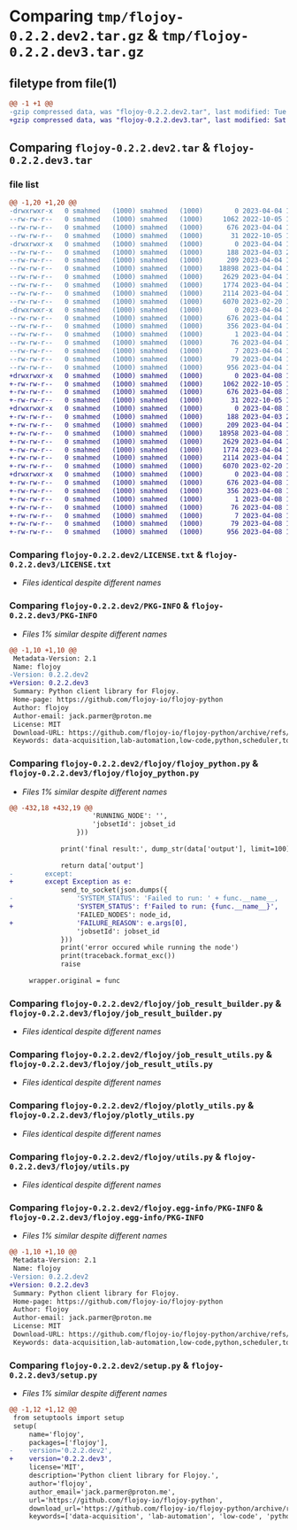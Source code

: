 # Comparing `tmp/flojoy-0.2.2.dev2.tar.gz` & `tmp/flojoy-0.2.2.dev3.tar.gz`

## filetype from file(1)

```diff
@@ -1 +1 @@
-gzip compressed data, was "flojoy-0.2.2.dev2.tar", last modified: Tue Apr  4 17:09:52 2023, max compression
+gzip compressed data, was "flojoy-0.2.2.dev3.tar", last modified: Sat Apr  8 18:31:58 2023, max compression
```

## Comparing `flojoy-0.2.2.dev2.tar` & `flojoy-0.2.2.dev3.tar`

### file list

```diff
@@ -1,20 +1,20 @@
-drwxrwxr-x   0 smahmed   (1000) smahmed   (1000)        0 2023-04-04 17:09:52.352512 flojoy-0.2.2.dev2/
--rw-rw-r--   0 smahmed   (1000) smahmed   (1000)     1062 2022-10-05 16:22:32.000000 flojoy-0.2.2.dev2/LICENSE.txt
--rw-rw-r--   0 smahmed   (1000) smahmed   (1000)      676 2023-04-04 17:09:52.352512 flojoy-0.2.2.dev2/PKG-INFO
--rw-rw-r--   0 smahmed   (1000) smahmed   (1000)       31 2022-10-05 16:21:51.000000 flojoy-0.2.2.dev2/README.md
-drwxrwxr-x   0 smahmed   (1000) smahmed   (1000)        0 2023-04-04 17:09:52.340512 flojoy-0.2.2.dev2/flojoy/
--rw-rw-r--   0 smahmed   (1000) smahmed   (1000)      188 2023-04-03 20:53:50.000000 flojoy-0.2.2.dev2/flojoy/__init__.py
--rw-rw-r--   0 smahmed   (1000) smahmed   (1000)      209 2023-04-04 16:27:03.000000 flojoy-0.2.2.dev2/flojoy/flojoy_instruction.py
--rw-rw-r--   0 smahmed   (1000) smahmed   (1000)    18898 2023-04-04 16:27:14.000000 flojoy-0.2.2.dev2/flojoy/flojoy_python.py
--rw-rw-r--   0 smahmed   (1000) smahmed   (1000)     2629 2023-04-04 17:08:12.000000 flojoy-0.2.2.dev2/flojoy/job_result_builder.py
--rw-rw-r--   0 smahmed   (1000) smahmed   (1000)     1774 2023-04-04 17:08:40.000000 flojoy-0.2.2.dev2/flojoy/job_result_utils.py
--rw-rw-r--   0 smahmed   (1000) smahmed   (1000)     2114 2023-04-04 17:08:55.000000 flojoy-0.2.2.dev2/flojoy/plotly_utils.py
--rw-rw-r--   0 smahmed   (1000) smahmed   (1000)     6070 2023-02-20 19:12:45.000000 flojoy-0.2.2.dev2/flojoy/utils.py
-drwxrwxr-x   0 smahmed   (1000) smahmed   (1000)        0 2023-04-04 17:09:52.352512 flojoy-0.2.2.dev2/flojoy.egg-info/
--rw-rw-r--   0 smahmed   (1000) smahmed   (1000)      676 2023-04-04 17:09:52.000000 flojoy-0.2.2.dev2/flojoy.egg-info/PKG-INFO
--rw-rw-r--   0 smahmed   (1000) smahmed   (1000)      356 2023-04-04 17:09:52.000000 flojoy-0.2.2.dev2/flojoy.egg-info/SOURCES.txt
--rw-rw-r--   0 smahmed   (1000) smahmed   (1000)        1 2023-04-04 17:09:52.000000 flojoy-0.2.2.dev2/flojoy.egg-info/dependency_links.txt
--rw-rw-r--   0 smahmed   (1000) smahmed   (1000)       76 2023-04-04 17:09:52.000000 flojoy-0.2.2.dev2/flojoy.egg-info/requires.txt
--rw-rw-r--   0 smahmed   (1000) smahmed   (1000)        7 2023-04-04 17:09:52.000000 flojoy-0.2.2.dev2/flojoy.egg-info/top_level.txt
--rw-rw-r--   0 smahmed   (1000) smahmed   (1000)       79 2023-04-04 17:09:52.352512 flojoy-0.2.2.dev2/setup.cfg
--rw-rw-r--   0 smahmed   (1000) smahmed   (1000)      956 2023-04-04 17:09:40.000000 flojoy-0.2.2.dev2/setup.py
+drwxrwxr-x   0 smahmed   (1000) smahmed   (1000)        0 2023-04-08 18:31:58.583559 flojoy-0.2.2.dev3/
+-rw-rw-r--   0 smahmed   (1000) smahmed   (1000)     1062 2022-10-05 16:22:32.000000 flojoy-0.2.2.dev3/LICENSE.txt
+-rw-rw-r--   0 smahmed   (1000) smahmed   (1000)      676 2023-04-08 18:31:58.583559 flojoy-0.2.2.dev3/PKG-INFO
+-rw-rw-r--   0 smahmed   (1000) smahmed   (1000)       31 2022-10-05 16:21:51.000000 flojoy-0.2.2.dev3/README.md
+drwxrwxr-x   0 smahmed   (1000) smahmed   (1000)        0 2023-04-08 18:31:58.579559 flojoy-0.2.2.dev3/flojoy/
+-rw-rw-r--   0 smahmed   (1000) smahmed   (1000)      188 2023-04-03 20:53:50.000000 flojoy-0.2.2.dev3/flojoy/__init__.py
+-rw-rw-r--   0 smahmed   (1000) smahmed   (1000)      209 2023-04-04 16:27:03.000000 flojoy-0.2.2.dev3/flojoy/flojoy_instruction.py
+-rw-rw-r--   0 smahmed   (1000) smahmed   (1000)    18958 2023-04-08 18:30:05.000000 flojoy-0.2.2.dev3/flojoy/flojoy_python.py
+-rw-rw-r--   0 smahmed   (1000) smahmed   (1000)     2629 2023-04-04 17:08:12.000000 flojoy-0.2.2.dev3/flojoy/job_result_builder.py
+-rw-rw-r--   0 smahmed   (1000) smahmed   (1000)     1774 2023-04-04 17:08:40.000000 flojoy-0.2.2.dev3/flojoy/job_result_utils.py
+-rw-rw-r--   0 smahmed   (1000) smahmed   (1000)     2114 2023-04-04 17:08:55.000000 flojoy-0.2.2.dev3/flojoy/plotly_utils.py
+-rw-rw-r--   0 smahmed   (1000) smahmed   (1000)     6070 2023-02-20 19:12:45.000000 flojoy-0.2.2.dev3/flojoy/utils.py
+drwxrwxr-x   0 smahmed   (1000) smahmed   (1000)        0 2023-04-08 18:31:58.583559 flojoy-0.2.2.dev3/flojoy.egg-info/
+-rw-rw-r--   0 smahmed   (1000) smahmed   (1000)      676 2023-04-08 18:31:58.000000 flojoy-0.2.2.dev3/flojoy.egg-info/PKG-INFO
+-rw-rw-r--   0 smahmed   (1000) smahmed   (1000)      356 2023-04-08 18:31:58.000000 flojoy-0.2.2.dev3/flojoy.egg-info/SOURCES.txt
+-rw-rw-r--   0 smahmed   (1000) smahmed   (1000)        1 2023-04-08 18:31:58.000000 flojoy-0.2.2.dev3/flojoy.egg-info/dependency_links.txt
+-rw-rw-r--   0 smahmed   (1000) smahmed   (1000)       76 2023-04-08 18:31:58.000000 flojoy-0.2.2.dev3/flojoy.egg-info/requires.txt
+-rw-rw-r--   0 smahmed   (1000) smahmed   (1000)        7 2023-04-08 18:31:58.000000 flojoy-0.2.2.dev3/flojoy.egg-info/top_level.txt
+-rw-rw-r--   0 smahmed   (1000) smahmed   (1000)       79 2023-04-08 18:31:58.583559 flojoy-0.2.2.dev3/setup.cfg
+-rw-rw-r--   0 smahmed   (1000) smahmed   (1000)      956 2023-04-08 18:31:00.000000 flojoy-0.2.2.dev3/setup.py
```

### Comparing `flojoy-0.2.2.dev2/LICENSE.txt` & `flojoy-0.2.2.dev3/LICENSE.txt`

 * *Files identical despite different names*

### Comparing `flojoy-0.2.2.dev2/PKG-INFO` & `flojoy-0.2.2.dev3/PKG-INFO`

 * *Files 1% similar despite different names*

```diff
@@ -1,10 +1,10 @@
 Metadata-Version: 2.1
 Name: flojoy
-Version: 0.2.2.dev2
+Version: 0.2.2.dev3
 Summary: Python client library for Flojoy.
 Home-page: https://github.com/flojoy-io/flojoy-python
 Author: flojoy
 Author-email: jack.parmer@proton.me
 License: MIT
 Download-URL: https://github.com/flojoy-io/flojoy-python/archive/refs/heads/main.zip
 Keywords: data-acquisition,lab-automation,low-code,python,scheduler,topic
```

### Comparing `flojoy-0.2.2.dev2/flojoy/flojoy_python.py` & `flojoy-0.2.2.dev3/flojoy/flojoy_python.py`

 * *Files 1% similar despite different names*

```diff
@@ -432,18 +432,19 @@
                     'RUNNING_NODE': '',
                     'jobsetId': jobset_id
                 }))
 
             print('final result:', dump_str(data['output'], limit=100))
 
             return data['output']
-        except:
+        except Exception as e:
             send_to_socket(json.dumps({
-                'SYSTEM_STATUS': 'Failed to run: ' + func.__name__,
+                'SYSTEM_STATUS': f'Failed to run: {func.__name__}',
                 'FAILED_NODES': node_id,
+                'FAILURE_REASON': e.args[0],
                 'jobsetId': jobset_id
             }))
             print('error occured while running the node')
             print(traceback.format_exc())
             raise
 
     wrapper.original = func
```

### Comparing `flojoy-0.2.2.dev2/flojoy/job_result_builder.py` & `flojoy-0.2.2.dev3/flojoy/job_result_builder.py`

 * *Files identical despite different names*

### Comparing `flojoy-0.2.2.dev2/flojoy/job_result_utils.py` & `flojoy-0.2.2.dev3/flojoy/job_result_utils.py`

 * *Files identical despite different names*

### Comparing `flojoy-0.2.2.dev2/flojoy/plotly_utils.py` & `flojoy-0.2.2.dev3/flojoy/plotly_utils.py`

 * *Files identical despite different names*

### Comparing `flojoy-0.2.2.dev2/flojoy/utils.py` & `flojoy-0.2.2.dev3/flojoy/utils.py`

 * *Files identical despite different names*

### Comparing `flojoy-0.2.2.dev2/flojoy.egg-info/PKG-INFO` & `flojoy-0.2.2.dev3/flojoy.egg-info/PKG-INFO`

 * *Files 1% similar despite different names*

```diff
@@ -1,10 +1,10 @@
 Metadata-Version: 2.1
 Name: flojoy
-Version: 0.2.2.dev2
+Version: 0.2.2.dev3
 Summary: Python client library for Flojoy.
 Home-page: https://github.com/flojoy-io/flojoy-python
 Author: flojoy
 Author-email: jack.parmer@proton.me
 License: MIT
 Download-URL: https://github.com/flojoy-io/flojoy-python/archive/refs/heads/main.zip
 Keywords: data-acquisition,lab-automation,low-code,python,scheduler,topic
```

### Comparing `flojoy-0.2.2.dev2/setup.py` & `flojoy-0.2.2.dev3/setup.py`

 * *Files 1% similar despite different names*

```diff
@@ -1,12 +1,12 @@
 from setuptools import setup
 setup(
     name='flojoy',
     packages=['flojoy'],
-    version='0.2.2.dev2',
+    version='0.2.2.dev3',
     license='MIT',
     description='Python client library for Flojoy.',
     author='flojoy',
     author_email='jack.parmer@proton.me',
     url='https://github.com/flojoy-io/flojoy-python',
     download_url='https://github.com/flojoy-io/flojoy-python/archive/refs/heads/main.zip',
     keywords=['data-acquisition', 'lab-automation', 'low-code', 'python', 'scheduler', 'topic'],
```

